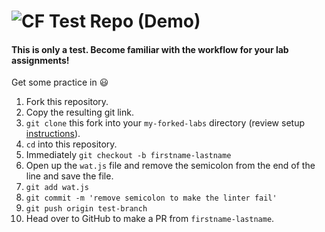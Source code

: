 ![CF](https://i.imgur.com/7v5ASc8.png)  Test Repo (Demo)
=======


#### This is only a test. Become familiar with the workflow for your lab assignments!

Get some practice in :smiley:

1. Fork this repository.  
2. Copy the resulting git link.
3. `git clone` this fork into your `my-forked-labs` directory (review setup [instructions](https://github.com/codefellows/seattle-301d14#create-and-setup-your-301-directory-structure)).  
4. `cd` into this repository.  
5. Immediately `git checkout -b firstname-lastname`  
6. Open up the `wat.js` file and remove the semicolon from the end of the line and save the file.
7. `git add wat.js`
8. `git commit -m 'remove semicolon to make the linter fail'`
9. `git push origin test-branch`
10. Head over to GitHub to make a PR from `firstname-lastname`.
